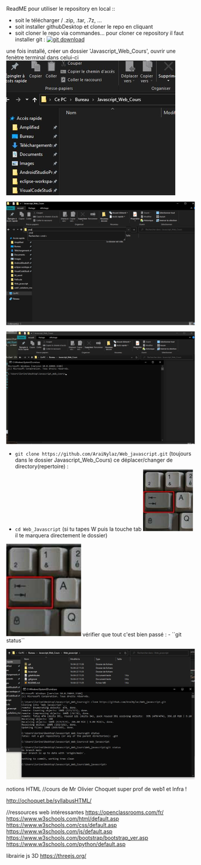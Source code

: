 ReadME
pour utiliser le repository en local :: 
- soit le télécharger / .zip, .tar, .7z, ...
- soit installer githubDesktop et cloner le repo en cliquant
- soit cloner le repo via commandes...
pour cloner ce repository il faut installer git : 
[![git download](https://developer.asustor.com/uploadIcons/0020_999_1596442150_GIT.png)](https://git-scm.com/downloads)

une fois installé, créer un dossier 'Javascript_Web_Cours', ouvrir une fenètre terminal dans celui-ci
![alt text](https://github.com/AraiNylaz/Web_javascript/blob/main/Capture.JPG?raw=true)

![alt text](https://github.com/AraiNylaz/Web_javascript/blob/main/capture2.png?raw=true)

![alt text](https://github.com/AraiNylaz/Web_javascript/blob/main/Capture3.png?raw=true)
 
-  ``git clone https://github.com/AraiNylaz/Web_javascript.git`` (toujours dans le dossier Javascript_Web_Cours)
ce déplacer/changer de directory(repertoire) : 
-  ``cd Web_Javascript`` (si tu tapes W puis la touche tab  ![alt text](https://github.com/AraiNylaz/Web_javascript/blob/main/tab.jpg?raw=true=100x20)  il te marquera directement le dossier)

<img src="https://github.com/AraiNylaz/Web_javascript/blob/main/tab.jpg?raw=true" alt="tab" width="200"/>
vérifier que tout c'est bien passé : 
-  ``git status``

![alt text](https://github.com/AraiNylaz/Web_javascript/blob/main/Capture4.JPG?raw=true)


notions HTML
//cours de Mr Olivier Choquet super prof de web1 et Infra ! 

http://ochoquet.be/syllabusHTML/

//ressources web intéressantes
https://openclassrooms.com/fr/
https://www.w3schools.com/html/default.asp
https://www.w3schools.com/css/default.asp
https://www.w3schools.com/js/default.asp
https://www.w3schools.com/bootstrap/bootstrap_ver.asp
https://www.w3schools.com/python/default.asp

librairie js 3D
https://threejs.org/





